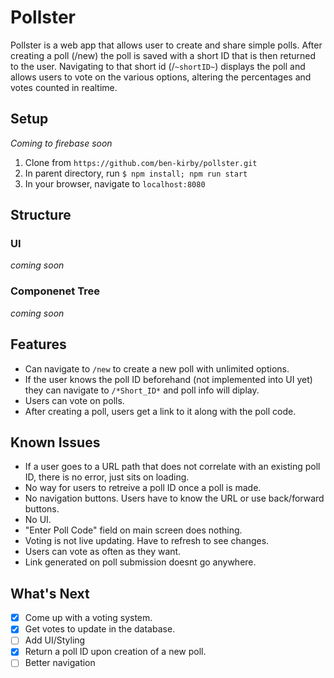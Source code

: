 # Pollster

Pollster is a web app that allows user to create and share simple polls. After creating a poll (/new) the poll is saved with a short ID that is then returned to the user. Navigating to that short id (/`~shortID~`) displays the poll and allows users to vote on the various options, altering the percentages and votes counted in realtime.

## Setup

_Coming to firebase soon_

1. Clone from `https://github.com/ben-kirby/pollster.git`
2. In parent directory, run `$ npm install; npm run start`
3. In your browser, navigate to `localhost:8080`

## Structure

### UI

_coming soon_

### Componenet Tree

_coming soon_

## Features

- Can navigate to `/new` to create a new poll with unlimited options.
- If the user knows the poll ID beforehand (not implemented into UI yet) they can navigate to `/*Short_ID*` and poll info will diplay.
- Users can vote on polls.
- After creating a poll, users get a link to it along with the poll code.

## Known Issues

- If a user goes to a URL path that does not correlate with an existing poll ID, there is no error, just sits on loading.
- No way for users to retreive a poll ID once a poll is made.
- No navigation buttons. Users have to know the URL or use back/forward buttons.
- No UI.
- "Enter Poll Code" field on main screen does nothing.
- Voting is not live updating. Have to refresh to see changes.
- Users can vote as often as they want.
- Link generated on poll submission doesnt go anywhere.

## What's Next

- [x] Come up with a voting system.
- [x] Get votes to update in the database.
- [ ] Add UI/Styling
- [x] Return a poll ID upon creation of a new poll.
- [ ] Better navigation